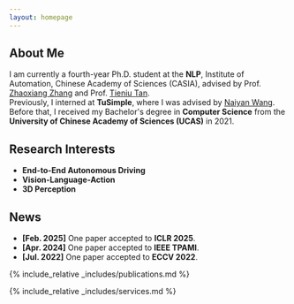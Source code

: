 ```yaml
---
layout: homepage
---
```


## About Me

I am currently a fourth-year Ph.D. student at the **NLP**, Institute of Automation, Chinese Academy of Sciences (CASIA), advised by Prof. [Zhaoxiang Zhang](https://zhaoxiangzhang.net/) and Prof. [Tieniu Tan](https://scholar.google.com/citations?user=W-FGd_UAAAAJ&hl=en).  
Previously, I interned at **TuSimple**, where I was advised by [Naiyan Wang](https://winsty.net/).  
Before that, I received my Bachelor's degree in **Computer Science** from the **University of Chinese Academy of Sciences (UCAS)** in 2021.

## Research Interests

- **End-to-End Autonomous Driving**  
- **Vision-Language-Action**  
- **3D Perception**

## News

- **[Feb. 2025]** One paper accepted to **ICLR 2025**.  
- **[Apr. 2024]** One paper accepted to **IEEE TPAMI**.  
- **[Jul. 2022]** One paper accepted to **ECCV 2022**.

{% include_relative _includes/publications.md %}

{% include_relative _includes/services.md %}
